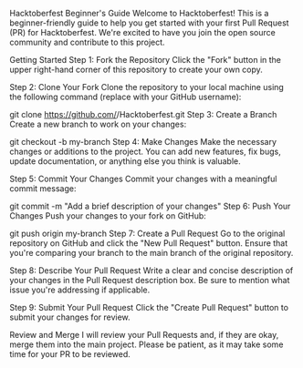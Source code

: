 Hacktoberfest Beginner's Guide
Welcome to Hacktoberfest! This is a beginner-friendly guide to help you get started with your first Pull Request (PR) for Hacktoberfest. We're excited to have you join the open source community and contribute to this project.

Getting Started
Step 1: Fork the Repository
Click the "Fork" button in the upper right-hand corner of this repository to create your own copy.

Step 2: Clone Your Fork
Clone the repository to your local machine using the following command (replace <your-username> with your GitHub username):

git clone https://github.com/<your-username>/Hacktoberfest.git
Step 3: Create a Branch
Create a new branch to work on your changes:

git checkout -b my-branch
Step 4: Make Changes
Make the necessary changes or additions to the project. You can add new features, fix bugs, update documentation, or anything else you think is valuable.

Step 5: Commit Your Changes
Commit your changes with a meaningful commit message:

git commit -m "Add a brief description of your changes"
Step 6: Push Your Changes
Push your changes to your fork on GitHub:

git push origin my-branch
Step 7: Create a Pull Request
Go to the original repository on GitHub and click the "New Pull Request" button. Ensure that you're comparing your branch to the main branch of the original repository.

Step 8: Describe Your Pull Request
Write a clear and concise description of your changes in the Pull Request description box. Be sure to mention what issue you're addressing if applicable.

Step 9: Submit Your Pull Request
Click the "Create Pull Request" button to submit your changes for review.

Review and Merge
I will review your Pull Requests and, if they are okay, merge them into the main project. Please be patient, as it may take some time for your PR to be reviewed.
